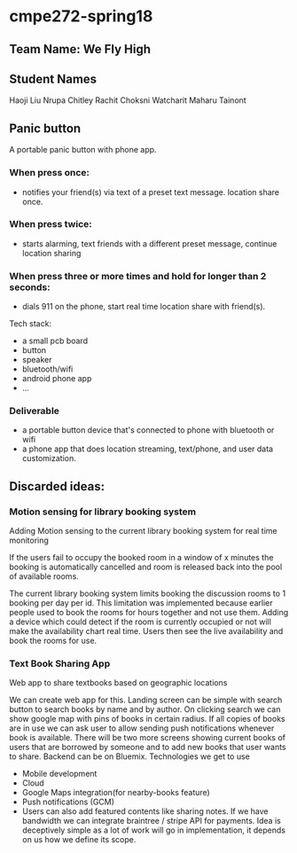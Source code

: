 # cmpe272-spring18

## Team Name: We Fly High

## Student Names
Haoji Liu
Nrupa Chitley
Rachit Choksni
Watcharit Maharu Tainont

## Panic button

A portable panic button with phone app.

### When press once:
* notifies your friend(s) via text of a preset text message. location share once.

### When press twice:
* starts alarming, text friends with a different preset message, continue location sharing

### When press three or more times and hold for longer than 2 seconds:
* dials 911 on the phone, start real time location share with friend(s).

Tech stack:
* a small pcb board
* button
* speaker
* bluetooth/wifi
* android phone app
* ...

### Deliverable
*  a portable button device that's connected to phone with bluetooth or wifi
*  a phone app that does location streaming, text/phone, and user data customization. 

## Discarded ideas:

### Motion sensing for library booking system

Adding Motion sensing to the current library booking system for real time monitoring

If the users fail to occupy the booked room in a window of x minutes the booking is automatically cancelled and room is released back into the pool of available rooms.

The current library booking system limits booking the discussion rooms to 1 booking per day per id. This limitation was implemented because earlier people used to book the rooms for hours together and not use them. Adding a device which could detect if the room is currently occupied or not will make the availability chart real time. Users then see the live availability and book the rooms for use.

### Text Book Sharing App

Web app to share textbooks based on geographic locations

We can create web app for this. Landing screen can be simple with search button to search books by name and by author.
On clicking search we can show google map with pins of books in certain radius. If all copies of books are in use we can ask user to allow sending push notifications whenever book is available. There will be two more screens showing current books of users that are borrowed by someone and to add new books that user wants to share. Backend can be on Bluemix. Technologies we get to use

* Mobile development
* Cloud 
* Google Maps integration(for nearby-books feature)
* Push notifications (GCM) 
* Users can also add featured contents like sharing notes. If we have bandwidth we can integrate braintree / stripe API for payments. Idea is deceptively simple as a lot of work will go in implementation, it depends on us how we define its scope.

